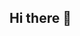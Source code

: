 ## Hi there 👋

<!--
**Tyo-Dev/Tyo-Dev** is a ✨ _special_ ✨ repository because its `README.md` (this file) appears on your GitHub profile.

Here are some ideas to get you started:

- 🔭 I’m currently working on Universitas Teknologi Digital Indonesia
- 💬 Ask me about Everything about technology
- 📫 How to reach me: you can follow my instagram
- 😄 Pronouns: Tyo 
- ⚡ Fun fact: i love php
-->
